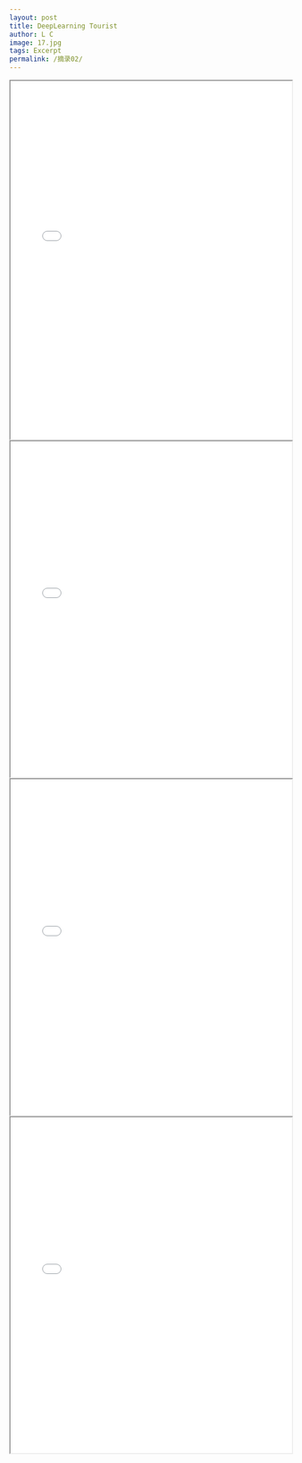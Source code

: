 ```yaml
---
layout: post
title: DeepLearning Tourist
author: L C
image: 17.jpg
tags: Excerpt
permalink: /摘录02/
---
```



<iframe src="/vedio/Caravan - a_hisa听蛙纯音乐网.mp3" autostart="false" loop="true" style="display:none"></iframe>  

<center>
<iframe src="/vedio/Neural Networks and Deep Learning.pdf" width="100%" height=640 type="application/pdf">
<object data="/vedio/Neural Networks and Deep Learning.pdf" width="100%" height=600 type="application/pdf"></object>
</iframe>
<br>
<center>
<iframe src="/vedio/Coursera 1.pdf" width="100%" height=600 type="application/pdf">
<object data="/vedio/Coursera 1.pdf" width="100%" height=600 type="application/pdf"></object>
</iframe>
<br>
<center>
<iframe src="/vedio/Coursera 2.pdf" width="100%" height=600 type="application/pdf">
<object data="/vedio/Coursera 2.pdf" width="100%" height=600 type="application/pdf"></object>
</iframe>
<br>
<center>
<iframe src="/vedio/Coursera 3.pdf" width="100%" height=600 type="application/pdf">
<object data="/vedio/Coursera 3.pdf" width="100%" height=600 type="application/pdf"></object>
</iframe>
